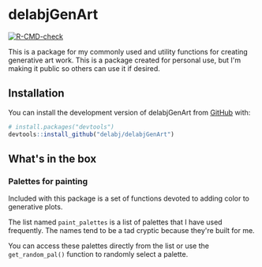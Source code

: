 
# delabjGenArt

  <!-- badges: start -->
  [![R-CMD-check](https://github.com/delabj/delabjGenArt/workflows/R-CMD-check/badge.svg)](https://github.com/delabj/delabjGenArt/actions)
  <!-- badges: end -->
  


This is a package for my commonly used and utility functions for creating generative art work. This is a package created for personal use, but I'm making it public so others can use it if desired. 

## Installation

You can install the development version of delabjGenArt from [GitHub](https://github.com/) with:

``` r
# install.packages("devtools")
devtools::install_github("delabj/delabjGenArt")
```

## What's in the box

### Palettes for painting
Included with this package is a set of functions devoted to adding color to generative plots. 

The list named `paint_palettes` is a list of palettes that I have used frequently. The names tend to be a tad cryptic because they're built for me. 

You can access these palettes directly from the list or use the `get_random_pal()` function to randomly select a palette. 
